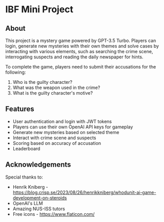 # IBF Mini Project


## About
This project is a mystery game powered by GPT-3.5 Turbo. Players can login, generate new mysteries with their own themes and solve cases by interacting with various elements, such as searching the crime scene, interrogating suspects and reading the daily newspaper for hints.


To complete the game, players need to submit their accusations for the following:
1. Who is the guilty character?  
2. What was the weapon used in the crime?
3. What is the guilty character's motive?


## Features
- User authentication and login with JWT tokens
- Players can use their own OpenAI API keys for gameplay
- Generate new mysteries based on selected theme
- Interact with crime scene and suspects
- Scoring based on accuracy of accusation
- Leaderboard


## Acknowledgements
Special thanks to:
- Henrik Kniberg -  https://blog.crisp.se/2023/08/26/henrikkniberg/whodunit-ai-game-development-on-steroids
- OpenAI's LLM
- Amazing NUS-ISS tutors
- Free icons - https://www.flaticon.com/ 